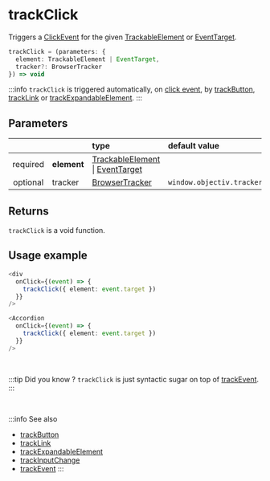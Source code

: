 # trackClick

Triggers a [ClickEvent](/taxonomy/events/ClickEvent.md) for the given [TrackableElement](/tracking/core-concepts/elements.md#trackable-elements) or [EventTarget](https://developer.mozilla.org/en-US/docs/Web/API/EventTarget).  

```typescript
trackClick = (parameters: {
  element: TrackableElement | EventTarget,
  tracker?: BrowserTracker
}) => void
```

:::info
`trackClick` is triggered automatically, on [click event](https://developer.mozilla.org/en-US/docs/Web/API/Element/click_event), by [trackButton](/tracking/api-reference/location-trackers/trackButton.md), [trackLink](/tracking/api-reference/location-trackers/trackLink.md) or [trackExpandableElement](/tracking/api-reference/location-trackers/trackExpandableElement.md).
:::

## Parameters
|          |             | type                                                                                                                                                      | default value
| :-:      | :--         | :--                                                                                                                                                       | :--           
| required | **element** | [TrackableElement](/tracking/core-concepts/elements.md#trackable-elements) \| [EventTarget](https://developer.mozilla.org/en-US/docs/Web/API/EventTarget) |
| optional | tracker     | [BrowserTracker](/tracking/api-reference/interfaces/BrowserTracker.md)                                                                                    | `window.objectiv.tracker`

## Returns
`trackClick` is a void function.

## Usage example

```typescript jsx
<div
  onClick={(event) => {
    trackClick({ element: event.target })
  }}
/>
```

```typescript jsx
<Accordion
  onClick={(event) => {
    trackClick({ element: event.target })
  }}
/>
```

<br />

:::tip Did you know ?
`trackClick` is just syntactic sugar on top of [trackEvent](/tracking/api-reference/low-level/trackEvent.md).
:::

<br />

:::info See also
- [trackButton](/tracking/api-reference/location-trackers/trackButton.md)
- [trackLink](/tracking/api-reference/location-trackers/trackLink.md) 
- [trackExpandableElement](/tracking/api-reference/location-trackers/trackExpandableElement.md)
- [trackInputChange](/tracking/api-reference/event-trackers/trackInputChange.md)
- [trackEvent](/tracking/api-reference/low-level/trackEvent.md)
:::
